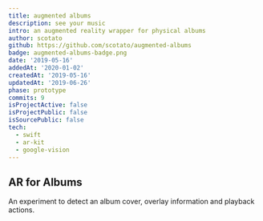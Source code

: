 ```yaml
---
title: augmented albums
description: see your music
intro: an augmented reality wrapper for physical albums
author: scotato
github: https://github.com/scotato/augmented-albums
badge: augmented-albums-badge.png
date: '2019-05-16'
addedAt: '2020-01-02'
createdAt: '2019-05-16'
updatedAt: '2019-06-26'
phase: prototype
commits: 9
isProjectActive: false
isProjectPublic: false
isSourcePublic: false
tech: 
  - swift
  - ar-kit
  - google-vision
---
```


## AR for Albums
An experiment to detect an album cover, overlay information and playback actions. 
